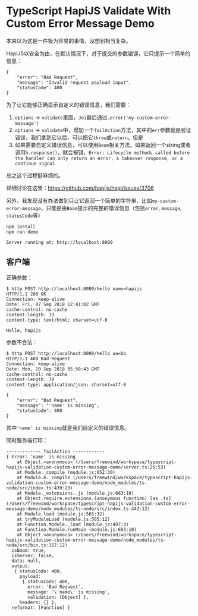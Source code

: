 TypeScript HapiJS Validate With Custom Error Message Demo
=========================================================

本来以为这是一件极为容易的事情，没想到相当复杂。

HapiJS以安全为由，在默认情况下，对于提交的参数错误，它只提示一个简单的信息：

```
{
    "error": "Bad Request",
    "message": "Invalid request payload input",
    "statusCode": 400
}
```

为了让它能够正确显示自定义的错误信息，我们需要：

1. `options` -> `validate`里面，`Joi`最后通过`.error('my-custom-error-message')`
2. `options` -> `validate`中，增加一个`failAction`方法，其中的`err`参数就是验证错误，我们拿到它以后，可以把它`throw`或`return`。但是
3. 如果需要自定义错误信息，可以使用`Boom`相关方法。如果返回一个string或者调用`h.response()`，就会报错，`Error: Lifecycle methods called before the handler can only return an error, a takeover response, or a continue signal`

总之这个过程挺麻烦的。

详细讨论在这里：<https://github.com/hapijs/hapi/issues/3706>

另外，我发现没有办法做到只让它返回一个简单的字符串，比如`my-custom-error-message`，只能是由`Boom`提示的完整的错误信息（包括`error`, `message`, `statusCode`等）

```
npm install
npm run demo
```

```
Server running at: http://localhost:8000
```

客户端
---

正确参数：

```
$ http POST http://localhost:8000/hello name=hapijs
HTTP/1.1 200 OK
Connection: keep-alive
Date: Fri, 07 Sep 2018 12:41:02 GMT
cache-control: no-cache
content-length: 13
content-type: text/html; charset=utf-8

Hello, hapijs
```

参数不合法：

```
$ http POST http://localhost:8000/hello aa=bb
HTTP/1.1 400 Bad Request
Connection: keep-alive
Date: Mon, 10 Sep 2018 05:50:43 GMT
cache-control: no-cache
content-length: 70
content-type: application/json; charset=utf-8

{
    "error": "Bad Request",
    "message": "'name' is missing",
    "statusCode": 400
}
```

其中`'name' is missing`就是我们自定义的错误信息。

同时服务端打印：

```
------------- failAction ------------
{ Error: 'name' is missing
    at Object.<anonymous> (/Users/freewind/workspace/typescript-hapijs-validation-custom-error-message-demo/server.ts:26:53)
    at Module._compile (module.js:652:30)
    at Module.m._compile (/Users/freewind/workspace/typescript-hapijs-validation-custom-error-message-demo/node_modules/ts-node/src/index.ts:439:23)
    at Module._extensions..js (module.js:663:10)
    at Object.require.extensions.(anonymous function) [as .ts] (/Users/freewind/workspace/typescript-hapijs-validation-custom-error-message-demo/node_modules/ts-node/src/index.ts:442:12)
    at Module.load (module.js:565:32)
    at tryModuleLoad (module.js:505:12)
    at Function.Module._load (module.js:497:3)
    at Function.Module.runMain (module.js:693:10)
    at Object.<anonymous> (/Users/freewind/workspace/typescript-hapijs-validation-custom-error-message-demo/node_modules/ts-node/src/bin.ts:157:12)
  isBoom: true,
  isServer: false,
  data: null,
  output:
   { statusCode: 400,
     payload:
      { statusCode: 400,
        error: 'Bad Request',
        message: '\'name\' is missing',
        validation: [Object] },
     headers: {} },
  reformat: [Function] }
```
